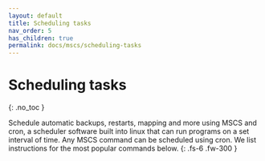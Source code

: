 ```yaml
---
layout: default
title: Scheduling tasks
nav_order: 5
has_children: true
permalink: docs/mscs/scheduling-tasks
---
```


# Scheduling tasks
{: .no_toc }

Schedule automatic backups, restarts, mapping and more 
using MSCS and cron, a scheduler software built into linux
that can run programs on a set interval of time. 
Any MSCS command can be scheduled using cron. We list 
instructions for the most popular commands below.
{: .fs-6 .fw-300 }